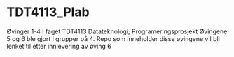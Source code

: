 # TDT4113_Plab
Øvinger 1-4 i faget TDT4113 Datateknologi, Programeringsprosjekt
Øvingene 5 og 6 ble gjort i grupper på 4. Repo som inneholder disse øvingene vil bli lenket til etter innlevering av øving 6
